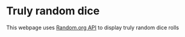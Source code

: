 # Truly random dice

This webpage uses [Random.org API](https://random.org) to display truly random dice rolls
